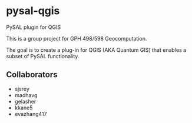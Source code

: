 pysal-qgis
==========

PySAL plugin for QGIS

This is a group project for GPH 498/598 Geocomputation.

The goal is to create a plug-in for QGIS (AKA Quantum GIS) that enables a subset of PySAL functionality.


Collaborators
--------------

 - sjsrey
 - madhavg
 - gelasher
 - kkane5
 - evazhang417

